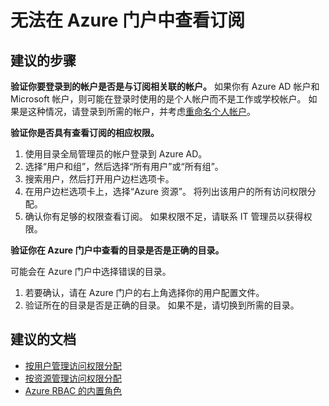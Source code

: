 <properties 
    pageTitle="I can’t add or manage resources in my directory"
    description="无法添加或管理我的目录中的资源"
    service="microsoft.aad"
    resource="Microsoft_AAD_IAM"
    authors="jeffsta-MSFT"
    displayOrder="2524"
    selfHelpType="resource"
    resourceTags="directory_overview"
    cloudEnvironments="public"
    />


# <a name="unable-to-view-subscriptions-in-the-azure-portal"></a>无法在 Azure 门户中查看订阅

## <a name="recommended-steps"></a>**建议的步骤**

**验证你要登录到的帐户是否是与订阅相关联的帐户。** 如果你有 Azure AD 帐户和 Microsoft 帐户，则可能在登录时使用的是个人帐户而不是工作或学校帐户。 如果是这种情况，请登录到所需的帐户，并考虑[重命名个人帐户](https://support.microsoft.com/help/11545/microsoft-account-rename-your-personal-account)。

**验证你是否具有查看订阅的相应权限。**

1.  使用目录全局管理员的帐户登录到 Azure AD。
2.  选择“用户和组”，然后选择“所有用户”或“所有组”。
3.  搜索用户，然后打开用户边栏选项卡。
4.  在用户边栏选项卡上，选择“Azure 资源”。 将列出该用户的所有访问权限分配。 
5.  确认你有足够的权限查看订阅。 如果权限不足，请联系 IT 管理员以获得权限。 

**验证你在 Azure 门户中查看的目录是否是正确的目录。**

可能会在 Azure 门户中选择错误的目录。 

1.  若要确认，请在 Azure 门户的右上角选择你的用户配置文件。
2.  验证所在的目录是否是正确的目录。 如果不是，请切换到所需的目录。 

## <a name="recommended-documents"></a>**建议的文档**
* [按用户管理访问权限分配](https://docs.microsoft.com/azure/active-directory/role-based-access-control-manage-assignments)
* [按资源管理访问权限分配](https://docs.microsoft.com/azure/active-directory/role-based-access-control-configure)
* [Azure RBAC 的内置角色](https://docs.microsoft.com/azure/active-directory/role-based-access-built-in-roles)

